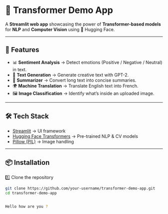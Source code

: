 # 🧠 Transformer Demo App  

A **Streamlit web app** showcasing the power of **Transformer-based models** for **NLP** and **Computer Vision** using 🤗 Hugging Face.  

---

## 🚀 Features  
- 📊 **Sentiment Analysis** → Detect emotions (Positive / Negative / Neutral) in text.  
- 📝 **Text Generation** → Generate creative text with GPT-2.  
- 📖 **Summarizer** → Convert long text into concise summaries.  
- 🌍 **Machine Translation** → Translate English text into French.  
- 🖼️ **Image Classification** → Identify what’s inside an uploaded image.  

---

## 🛠️ Tech Stack  
- [Streamlit](https://streamlit.io/) → UI framework  
- [Hugging Face Transformers](https://huggingface.co/transformers/) → Pre-trained NLP & CV models  
- [Pillow (PIL)](https://pillow.readthedocs.io/en/stable/) → Image handling  

---

## 📦 Installation  

1️⃣ Clone the repository  

```bash
git clone https://github.com/your-username/transformer-demo-app.git
cd transformer-demo-app


Hello how are you ?